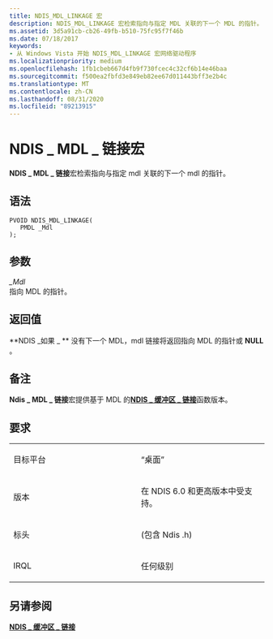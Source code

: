 ```yaml
---
title: NDIS_MDL_LINKAGE 宏
description: NDIS_MDL_LINKAGE 宏检索指向与指定 MDL 关联的下一个 MDL 的指针。
ms.assetid: 3d5a91cb-cb26-49fb-b510-75fc95f7f46b
ms.date: 07/18/2017
keywords:
- 从 Windows Vista 开始 NDIS_MDL_LINKAGE 宏网络驱动程序
ms.localizationpriority: medium
ms.openlocfilehash: 1fb1cbeb667d4fb9f730fcec4c32cf6b14e46baa
ms.sourcegitcommit: f500ea2fbfd3e849eb82ee67d011443bff3e2b4c
ms.translationtype: MT
ms.contentlocale: zh-CN
ms.lasthandoff: 08/31/2020
ms.locfileid: "89213915"
---
```

# <a name="ndis_mdl_linkage-macro"></a>NDIS \_ MDL \_ 链接宏


**NDIS \_ MDL \_ 链接**宏检索指向与指定 mdl 关联的下一个 mdl 的指针。

<a name="syntax"></a>语法
------

```ManagedCPlusPlus
PVOID NDIS_MDL_LINKAGE(
   PMDL _Mdl
);
```

<a name="parameters"></a>参数
----------

*\_Mdl*   
指向 MDL 的指针。

<a name="return-value"></a>返回值
------------

**NDIS \_如果 \_ ** 没有下一个 MDL，mdl 链接将返回指向 MDL 的指针或 **NULL** 。

<a name="remarks"></a>备注
-------

**Ndis \_ MDL \_ 链接**宏提供基于 MDL 的[**NDIS \_ 缓冲区 \_ 链接**](/previous-versions/windows/hardware/network/ff556919(v=vs.85))函数版本。

<a name="requirements"></a>要求
------------

<table>
<colgroup>
<col width="50%" />
<col width="50%" />
</colgroup>
<tbody>
<tr class="odd">
<td><p>目标平台</p></td>
<td>“桌面”</td>
</tr>
<tr class="even">
<td><p>版本</p></td>
<td><p>在 NDIS 6.0 和更高版本中受支持。</p></td>
</tr>
<tr class="odd">
<td><p>标头</p></td>
<td> (包含 Ndis .h) </td>
</tr>
<tr class="even">
<td><p>IRQL</p></td>
<td><p>任何级别</p></td>
</tr>
</tbody>
</table>

## <a name="see-also"></a>另请参阅


[**NDIS \_ 缓冲区 \_ 链接**](/previous-versions/windows/hardware/network/ff556919(v=vs.85))

 

